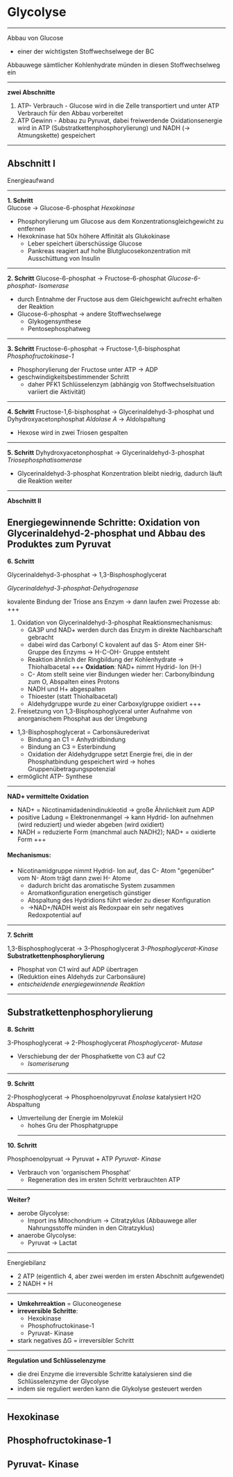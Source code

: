 
Glycolyse
================================
---

Abbau von Glucose
* einer der wichtigsten Stoffwechselwege der BC

Abbauwege sämtlicher Kohlenhydrate münden in diesen Stoffwechselweg ein

---

**zwei Abschnitte**

1. ATP- Verbrauch - Glucose wird in die Zelle transportiert und unter ATP Verbrauch für den Abbau vorbereitet
2. ATP Gewinn - Abbau zu Pyruvat, dabei freiwerdende Oxidationsenergie wird in ATP (Substratkettenphosphorylierung) und NADH (-> Atmungskette) gespeichert


---

**Abschnitt I**
--------------------------
Energieaufwand

---
**1. Schritt**\
Glucose -> Glucose-6-phosphat
*Hexokinase*
* Phosphorylierung um Glucose aus dem Konzentrationsgleichgewicht zu entfernen
* Hexokninase hat 50x höhere Affinität als Glukokinase
  * Leber speichert überschüssige Glucose
  * Pankreas reagiert auf hohe Blutglucosekonzentration mit Ausschüttung von Insulin
---
**2. Schritt**
Glucose-6-phosphat -> Fructose-6-phosphat
*Glucose-6-phosphat- Isomerase*
* durch Entnahme der Fructose aus dem Gleichgewicht aufrecht erhalten der Reaktion
* Glucose-6-phosphat -> andere Stoffwechselwege
  * Glykogensynthese
  * Pentosephosphatweg
---
**3. Schritt**
Fructose-6-phosphat -> Fructose-1,6-bisphosphat
*Phosphofructokinase-1*
* Phosphorylierung der Fructose unter ATP -> ADP
* geschwindigkeitsbestimmender Schritt
  * daher PFK1 Schlüsselenzym (abhängig von Stoffwechselsituation variiert die Aktivität)
---
**4. Schritt**
Fructose-1,6-bisphosphat -> Glycerinaldehyd-3-phosphat und Dyhydroxyacetonphosphat
*Aldolase A* -> Aldolspaltung
* Hexose wird in zwei Triosen gespalten
---
**5. Schritt**
Dyhydroxyacetonphosphat -> Glycerinaldehyd-3-phosphat
*Triosephosphatisomerase*
 * Glycerinaldehyd-3-phosphat Konzentration bleibt niedrig, dadurch läuft die Reaktion weiter
---
**Abschnitt II**

Energiegewinnende Schritte:
Oxidation von Glycerinaldehyd-2-phosphat
und Abbau des Produktes zum Pyruvat
---
**6. Schritt**

Glycerinaldehyd-3-phosphat -> 1,3-Bisphosphoglycerat

*Glycerinaldehyd-3-phosphat-Dehydrogenase*

kovalente Bindung der Triose ans Enzym
-> dann laufen zwei Prozesse ab:
+++
1. Oxidation von Glycerinaldehyd-3-phosphat
	Reaktionsmechanismus:
	* GA3P und NAD+ werden durch das Enzym in direkte Nachbarschaft gebracht
	* dabei wird das Carbonyl C kovalent auf das S- Atom einer SH-Gruppe des Enzyms -> H-C-OH- Gruppe entsteht
	* Reaktion ähnlich der Ringbildung der Kohlenhydrate -> Thiohalbacetal
+++
**Oxidation**: NAD+ nimmt Hydrid- Ion (H-)
	* C- Atom stellt seine vier Bindungen wieder her: Carbonylbindung zum O, Abspalten eines Protons
	* NADH und H+ abgespalten
	* Thioester (statt Thiohalbacetal)
	* Aldehydgruppe wurde zu einer Carboxylgruppe oxidiert
+++
2. Freisetzung von 1,3-Bisphosphoglyceral unter Aufnahme von anorganischem Phosphat aus der Umgebung
  * 1,3-Bisphosphoglycerat = Carbonsäurederivat
	* Bindung an C1 = Anhydridbindung
	* Bindung an C3 =  Esterbindung
	*  Oxidation der Aldehydgruppe setzt Energie frei, die in der Phosphatbindung gespeichert wird -> hohes Gruppenübetragungspotenzial
  * ermöglicht ATP- Synthese
---
**NAD+ vermittelte Oxidation**
* NAD+ = Nicotinamidadenindinukleotid -> große Ähnlichkeit zum ADP
* positive Ladung = Elektronenmangel -> kann Hydrid- Ion aufnehmen (wird reduziert) und wieder abgeben (wird oxidiert)
* NADH = reduzierte Form (manchmal auch NADH2); NAD+ = oxidierte Form
+++
#### Mechanismus:
* Nicotinamidgruppe nimmt Hydrid- Ion auf, das C- Atom "gegenüber" vom N- Atom trägt dann zwei H- Atome
	* dadurch bricht das aromatische System zusammen
	* Aromatkonfiguration energetisch günstiger
	* Abspaltung des Hydridions führt wieder zu dieser Konfiguration
	* ->NAD+/NADH weist als Redoxpaar ein sehr negatives Redoxpotential auf
---
**7. Schritt**

1,3-Bisphosphoglycerat -> 3-Phosphoglycerat
*3-Phosphoglycerat-Kinase*
**Substratkettenphosphorylierung**
* Phosphat von C1 wird auf ADP übertragen
* (Reduktion eines Aldehyds zur Carbonsäure)
* *entscheidende energiegewinnende Reaktion*
---
**Substratkettenphosphorylierung**
---
**8. Schritt**

3-Phosphoglycerat -> 2-Phosphoglycerat
*Phosphoglycerat- Mutase*

* Verschiebung der der Phosphatkette von C3 auf C2
  * *Isomeriserung*
---
**9. Schritt**

2-Phosphoglycerat -> Phosphoenolpyruvat
*Enolase* katalysiert H2O Abspaltung
* Umverteilung der Energie im Molekül
  * hohes Gru der Phosphatgruppe
  ---
**10. Schritt**

Phosphoenolpyruat -> Pyruvat + ATP
*Pyruvat- Kinase*
* Verbrauch von 'organischem Phosphat'
  * Regeneration des im ersten Schritt verbrauchten ATP
---
**Weiter?**
* aerobe Glycolyse:
  * Import ins Mitochondrium -> Citratzyklus
  (Abbauwege aller Nahrungsstoffe münden in den Citratzyklus)
* anaerobe Glycolyse:
  * Pyruvat -> Lactat
---

Energiebilanz

* 2 ATP (eigentlich 4, aber zwei werden im ersten Abschnitt aufgewendet)
* 2 NADH + H
---
* **Umkehrreaktion** = Gluconeogenese
* **irreversible Schritte**:
  * Hexokinase
  * Phosphofructokinase-1
  * Pyruvat- Kinase
* stark negatives ΔG = irreversibler Schritt
---
**Regulation und Schlüsselenzyme**
* die drei Enzyme die irreversible Schritte katalysieren sind die Schlüsselenzyme der Glycolyse
* indem sie reguliert werden kann die Glykolyse gesteuert werden
---
**Hexokinase**
---
**Phosphofructokinase-1**
---
**Pyruvat- Kinase**
---
